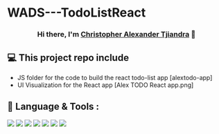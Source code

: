 # WADS---TodoListReact

<h3 align="center">
Hi there, I'm <a href="https://github.com/JugBones" target="_blank" rel="noreferrer">Christopher Alexander Tjiandra</a> 👋
</h3>

## 💻 This project repo include

- JS folder for the code to build the react todo-list app [alextodo-app]
- UI Visualization for the React app [Alex TODO React app.png]

## 💼 Language & Tools :
![](https://img.shields.io/badge/Code-React-informational?style=flat&logo=react&color=61DAFB)
![](https://img.shields.io/badge/Code-JavaScript-informational?style=flat&logo=JavaScript&color=F7DF1E)
![](https://img.shields.io/badge/Code-HTML5-informational?style=flat&logo=HTML5&color=E34F26)
![](https://img.shields.io/badge/Style-CSS3-informational?style=flat&logo=CSS3&color=1572B6)
![](https://img.shields.io/badge/Tools-NPM-informational?style=flat&logo=NPM&color=CB3837)
![](https://img.shields.io/badge/Tools-Git-informational?style=flat&logo=Git&color=F05032)
![](https://img.shields.io/badge/Tools-GitHub-informational?style=flat&logo=GitHub&color=181717)
